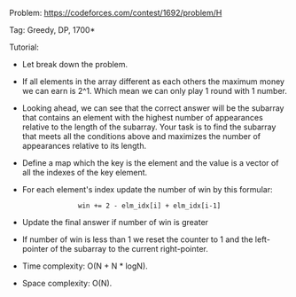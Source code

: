 Problem: https://codeforces.com/contest/1692/problem/H

Tag: Greedy, DP, 1700*

Tutorial:
  - Let break down the problem. 
  - If all elements in the array different as each others the maximum money we can earn is 2^1. Which mean we can only play 1 round with 1 number.
  - Looking ahead, we can see that the correct answer will be the subarray that contains an element with the highest number of appearances relative to the length of the subarray. Your task is to find the subarray that meets all the conditions above and maximizes the number of appearances relative to its length.
  - Define a map which the key is the element and the value is a vector of all the indexes of the key element.
  - For each element's index update the number of win by this formular:

                      win += 2 - elm_idx[i] + elm_idx[i-1]
  - Update the final answer if number of win is greater
  - If number of win is less than 1 we reset the counter to 1 and the left-pointer of the subarray to the current right-pointer.

  - Time complexity: O(N + N * logN).
  - Space complexity: O(N).
